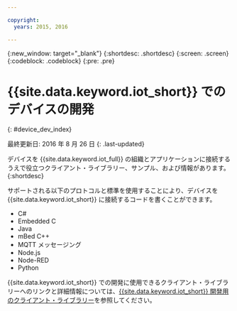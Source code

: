 ```yaml
---

copyright:
  years: 2015, 2016

---
```


{:new_window: target="_blank"}
{:shortdesc: .shortdesc}
{:screen: .screen}
{:codeblock: .codeblock}
{:pre: .pre}

# {{site.data.keyword.iot_short}} でのデバイスの開発
{: #device_dev_index}

最終更新日: 2016 年 8 月 26 日
{: .last-updated}

デバイスを {{site.data.keyword.iot_full}} の組織とアプリケーションに接続するうえで役立つクライアント・ライブラリー、サンプル、および情報があります。
{:shortdesc}

サポートされる以下のプロトコルと標準を使用することにより、デバイスを {{site.data.keyword.iot_short}} に接続するコードを書くことができます。

- C#
- Embedded C
- Java
- mBed C++
- MQTT メッセージング
- Node.js
- Node-RED
- Python

{{site.data.keyword.iot_short}} での開発に使用できるクライアント・ライブラリーへのリンクと詳細情報については、[{{site.data.keyword.iot_short}} 開発用のクライアント・ライブラリー](../iot_platform_client_lib.html)を参照してください。
